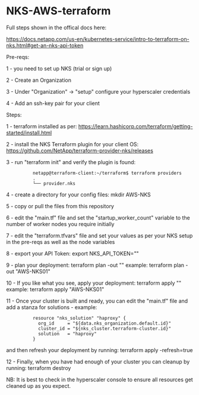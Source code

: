 # NKS-AWS-terraform

Full steps shown in the offical docs here:

https://docs.netapp.com/us-en/kubernetes-service/intro-to-terraform-on-nks.html#get-an-nks-api-token

Pre-reqs:

1 - you need to set up NKS (trial or sign up)

2 - Create an Organization

3 - Under "Organization" -> "setup" configure your hyperscaler credentials

4 - Add an ssh-key pair for your client

Steps:

1 - terraform installed as per: https://learn.hashicorp.com/terraform/getting-started/install.html

2 - install the NKS Terraform plugin for your client OS: https://github.com/NetApp/terraform-provider-nks/releases

3 - run "terraform init" and verify the plugin is found: 

              netapp@terraform-client:~/terraform$ terraform providers
              .
              └── provider.nks

4 - create a directory for your config files: mkdir AWS-NKS

5 - copy or pull the files from this repository

6 - edit the "main.tf" file and set the "startup_worker_count" variable to the number of worker nodes you require initially

7 - edit the "terraform.tfvars" file and set your values as per your NKS setup in the pre-reqs as well as the node variables

8 - export your API Token: export NKS_API_TOKEN="<very long string>"
  
9 - plan your deployment: terraform plan -out "<your name>"
    example:
              terraform plan -out "AWS-NKS01"
              
10 - If you like what you see, apply your deployment: terraform apply "<your name>"
    example: 
              terraform apply "AWS-NKS01"
              
11 - Once your cluster is built and ready, you can edit the "main.tf" file and add a stanza for solutions - example:

              resource "nks_solution" "haproxy" {
                org_id     = "${data.nks_organization.default.id}"
                cluster_id = "${nks_cluster.terraform-cluster.id}"
                solution   = "haproxy"
              }

and then refresh your deployment by running: terraform apply -refresh=true

12 - Finally, when you have had enough of your cluster you can cleanup by running: terraform destroy

NB: It is best to check in the hyperscaler console to ensure all resources get cleaned up as you expect.

